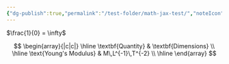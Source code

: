 ```yaml
---
{"dg-publish":true,"permalink":"/test-folder/math-jax-test/","noteIcon":""}
---
```


$\frac{1}{0} = \infty$

$$
\begin{array}{|c|c|}
\hline
\textbf{Quantity}       & \textbf{Dimensions}    \\
\hline
\text{Young's Modulus}  & M\,L^{-1}\,T^{-2}    \\
\hline
\end{array}
$$




